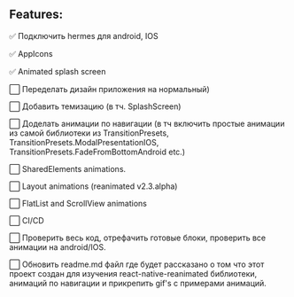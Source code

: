 ## Features:

✅  Подключить hermes для android, IOS

✅  AppIcons

✅  Animated splash screen

⬜️  Переделать дизайн приложения на нормальный)

⬜️  Добавить темизацию (в тч. SplashScreen)

⬜️  Доделать анимации по навигации (в тч включить простые анимации из самой библиотеки из TransitionPresets, TransitionPresets.ModalPresentationIOS, TransitionPresets.FadeFromBottomAndroid etc.)

⬜️  SharedElements animations.

⬜️  Layout animations (reanimated v2.3.alpha)

⬜️  FlatList and ScrollView animations

⬜️  CI/CD

⬜️  Проверить весь код, отрефачить готовые блоки, проверить все анимации на android/IOS.

⬜️  Обновить readme.md файл где будет рассказано о том что этот проект создан для изучения react-native-reanimated библиотеки, анимаций по навигации и прикрепить gif's с примерами анимаций.
